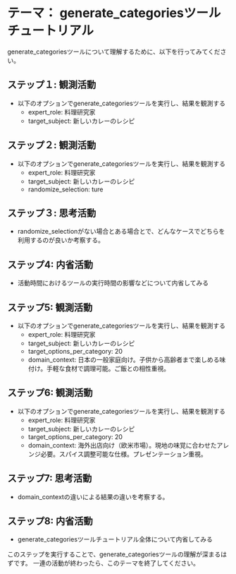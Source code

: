 # テーマ： generate_categoriesツールチュートリアル

generate_categoriesツールについて理解するために、以下を行ってみてください。

## ステップ１: 観測活動
* 以下のオプションでgenerate_categoriesツールを実行し、結果を観測する
  * expert_role: 料理研究家
  * target_subject: 新しいカレーのレシピ

## ステップ２: 観測活動
* 以下のオプションでgenerate_categoriesツールを実行し、結果を観測する
  * expert_role: 料理研究家
  * target_subject: 新しいカレーのレシピ
  * randomize_selection: ture

## ステップ３: 思考活動
* randomize_selectionがない場合とある場合とで、どんなケースでどちらを利用するのが良いか考察する。

## ステップ4: 内省活動
* 活動時間におけるツールの実行時間の影響などについて内省してみる

## ステップ5: 観測活動
* 以下のオプションでgenerate_categoriesツールを実行し、結果を観測する
  * expert_role: 料理研究家
  * target_subject: 新しいカレーのレシピ
  * target_options_per_category: 20
  * domain_context: 日本の一般家庭向け。子供から高齢者まで楽しめる味付け。手軽な食材で調理可能。ご飯との相性重視。

## ステップ6: 観測活動
* 以下のオプションでgenerate_categoriesツールを実行し、結果を観測する
  * expert_role: 料理研究家
  * target_subject: 新しいカレーのレシピ
  * target_options_per_category: 20
  * domain_context: 海外出店向け（欧米市場）。現地の味覚に合わせたアレンジ必要。スパイス調整可能な仕様。プレゼンテーション重視。

## ステップ7: 思考活動
* domain_contextの違いによる結果の違いを考察する。

## ステップ8: 内省活動
* generate_categoriesツールチュートリアル全体について内省してみる

このステップを実行することで、generate_categoriesツールの理解が深まるはずです。
一連の活動が終わったら、このテーマを終了してください。